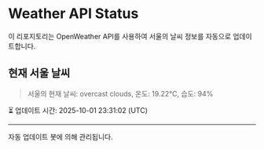 
# Weather API Status

이 리포지토리는 OpenWeather API를 사용하여 서울의 날씨 정보를 자동으로 업데이트합니다.

## 현재 서울 날씨
> 서울의 현재 날씨: overcast clouds, 온도: 19.22°C, 습도: 94%

⏳ 업데이트 시간: 2025-10-01 23:31:02 (UTC)

---
자동 업데이트 봇에 의해 관리됩니다.

